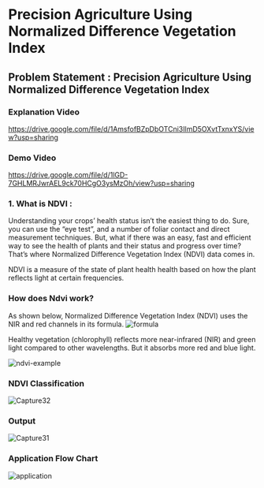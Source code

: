# Precision Agriculture Using Normalized Difference Vegetation Index

## Problem Statement : Precision Agriculture Using Normalized Difference Vegetation Index

### Explanation Video
https://drive.google.com/file/d/1AmsfofBZpDbOTCni3IlmD5OXvtTxnxYS/view?usp=sharing

### Demo Video
https://drive.google.com/file/d/1lGD-7GHLMRJwrAEL9ck70HCgO3ysMzOh/view?usp=sharing

### 1. What is NDVI : 
Understanding your crops’ health status isn’t the easiest thing to do. Sure, you can use the “eye test”, and a number of foliar contact and direct measurement techniques. But, what if there was an easy, fast and efficient way to see the health of plants and their status and progress over time? That’s where Normalized Difference Vegetation Index (NDVI) data comes in.

NDVI is a measure of the state of plant health health based on how the plant reflects light at certain frequencies.  

### How does Ndvi work?
As shown below, Normalized Difference Vegetation Index (NDVI) uses the NIR and red channels in its formula. 
![formula](https://user-images.githubusercontent.com/62014238/99877214-94afee00-2c22-11eb-9ad3-2e3000a985e7.png)

Healthy vegetation (chlorophyll) reflects more near-infrared (NIR) and green light compared to other wavelengths. But it absorbs more red and blue light.

![ndvi-example](https://user-images.githubusercontent.com/62014238/99877219-9bd6fc00-2c22-11eb-9aa7-1b1a1c51c8ad.jpg)

### NDVI Classification
![Capture32](https://user-images.githubusercontent.com/62014238/99877232-ae513580-2c22-11eb-9eb8-8a38e4042062.PNG)

### Output
![Capture31](https://user-images.githubusercontent.com/62014238/99877240-b6a97080-2c22-11eb-999f-0fd4bb5ec9fd.PNG)

### Application Flow Chart
![application](https://user-images.githubusercontent.com/62014238/99877509-b4e0ac80-2c24-11eb-9420-dad6d8a09c4e.png)


